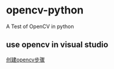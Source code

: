 # opencv-python
A Test of OpenCV in python
## use opencv in visual studio
[创建opencv步骤](https://msdn.microsoft.com/en-us/library/dn188695.aspx)
